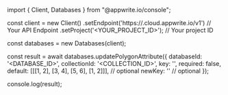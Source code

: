 import { Client, Databases } from "@appwrite.io/console";

const client = new Client()
    .setEndpoint('https://<REGION>.cloud.appwrite.io/v1') // Your API Endpoint
    .setProject('<YOUR_PROJECT_ID>'); // Your project ID

const databases = new Databases(client);

const result = await databases.updatePolygonAttribute({
    databaseId: '<DATABASE_ID>',
    collectionId: '<COLLECTION_ID>',
    key: '',
    required: false,
    default: [[[1, 2], [3, 4], [5, 6], [1, 2]]], // optional
    newKey: '' // optional
});

console.log(result);
